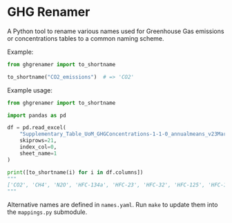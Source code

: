 GHG Renamer
===========

A Python tool to rename various names used for Greenhouse Gas emissions or
concentrations tables to a common naming scheme.

Example:

```python
from ghgrenamer import to_shortname

to_shortname("CO2_emissions")  # => 'CO2'

```

Example usage:

```python
from ghgrenamer import to_shortname

import pandas as pd

df = pd.read_excel(
    "Supplementary_Table_UoM_GHGConcentrations-1-1-0_annualmeans_v23March2017.xls",
    skiprows=21,
    index_col=0,
    sheet_name=1
)

print([to_shortname(i) for i in df.columns])
"""
['CO2', 'CH4', 'N2O', 'HFC-134a', 'HFC-23', 'HFC-32', 'HFC-125', 'HFC-143a', 'HFC-152a', 'HFC-227ea', 'HFC-236fa', 'HFC-245fa', 'HFC-365mfc', 'HFC-43-10mee', 'NF3',  # ...
"""
```

Alternative names are defined in `names.yaml`.
Run `make` to update them into the `mappings.py` submodule.
